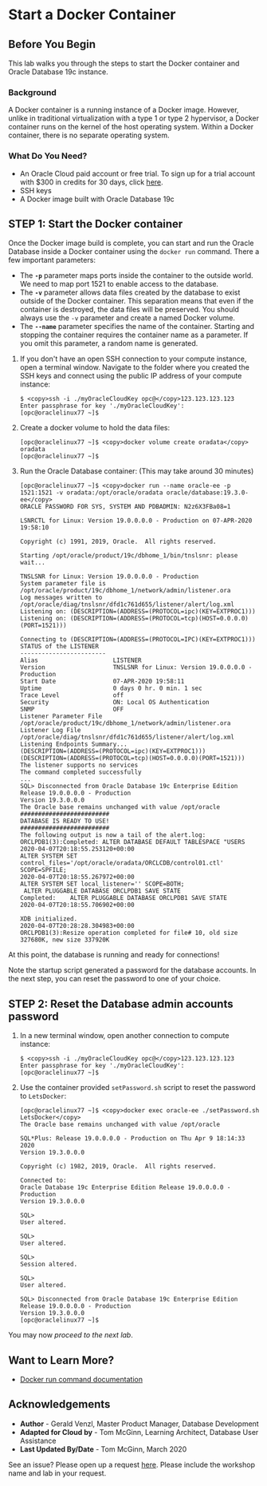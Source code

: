 # Start a Docker Container
## Before You Begin

This lab walks you through the steps to start the Docker container and Oracle Database 19c instance.

### Background
A Docker container is a running instance of a Docker image. However, unlike in traditional virtualization with a type 1 or type 2 hypervisor, a Docker container runs on the kernel of the host operating system. Within a Docker container, there is no separate operating system.

### What Do You Need?

* An Oracle Cloud paid account or free trial. To sign up for a trial account with $300 in credits for 30 days, click [here](http://oracle.com/cloud/free).
* SSH keys
* A Docker image built with Oracle Database 19c

## **STEP 1**: Start the Docker container

Once the Docker image build is complete, you can start and run the Oracle Database inside a Docker container using the `docker run` command. There a few important parameters:
- The **`-p`** parameter maps ports inside the container to the outside world. We need to map port 1521 to enable access to the database.
- The **`-v`** parameter allows data files created by the database to exist outside of the Docker container. This separation means that even if the container is destroyed, the data files will be preserved. You should always use the `-v` parameter and create a named Docker volume.
- The **`--name`** parameter specifies the name of the container. Starting and stopping the container requires the container name as a parameter. If you omit this parameter, a random name is generated.

1. If you don't have an open SSH connection to your compute instance, open a terminal window. Navigate to the folder where you created the SSH keys and connect using the public IP address of your compute instance:

    ```
    $ <copy>ssh -i ./myOracleCloudKey opc@</copy>123.123.123.123
    Enter passphrase for key './myOracleCloudKey':
    [opc@oraclelinux77 ~]$
    ```
2. Create a docker volume to hold the data files:

    ```
    [opc@oraclelinux77 ~]$ <copy>docker volume create oradata</copy>
    oradata
    [opc@oraclelinux77 ~]$
    ```
3. Run the Oracle Database container: (This may take around 30 minutes)

    ```
    [opc@oraclelinux77 ~]$ <copy>docker run --name oracle-ee -p 1521:1521 -v oradata:/opt/oracle/oradata oracle/database:19.3.0-ee</copy>
    ORACLE PASSWORD FOR SYS, SYSTEM AND PDBADMIN: N2z6X3FBa08=1

    LSNRCTL for Linux: Version 19.0.0.0.0 - Production on 07-APR-2020 19:58:10

    Copyright (c) 1991, 2019, Oracle.  All rights reserved.

    Starting /opt/oracle/product/19c/dbhome_1/bin/tnslsnr: please wait...

    TNSLSNR for Linux: Version 19.0.0.0.0 - Production
    System parameter file is /opt/oracle/product/19c/dbhome_1/network/admin/listener.ora
    Log messages written to /opt/oracle/diag/tnslsnr/dfd1c761d655/listener/alert/log.xml
    Listening on: (DESCRIPTION=(ADDRESS=(PROTOCOL=ipc)(KEY=EXTPROC1)))
    Listening on: (DESCRIPTION=(ADDRESS=(PROTOCOL=tcp)(HOST=0.0.0.0)(PORT=1521)))

    Connecting to (DESCRIPTION=(ADDRESS=(PROTOCOL=IPC)(KEY=EXTPROC1)))
    STATUS of the LISTENER
    ------------------------
    Alias                     LISTENER
    Version                   TNSLSNR for Linux: Version 19.0.0.0.0 - Production
    Start Date                07-APR-2020 19:58:11
    Uptime                    0 days 0 hr. 0 min. 1 sec
    Trace Level               off
    Security                  ON: Local OS Authentication
    SNMP                      OFF
    Listener Parameter File   /opt/oracle/product/19c/dbhome_1/network/admin/listener.ora
    Listener Log File         /opt/oracle/diag/tnslsnr/dfd1c761d655/listener/alert/log.xml
    Listening Endpoints Summary...
    (DESCRIPTION=(ADDRESS=(PROTOCOL=ipc)(KEY=EXTPROC1)))
    (DESCRIPTION=(ADDRESS=(PROTOCOL=tcp)(HOST=0.0.0.0)(PORT=1521)))
    The listener supports no services
    The command completed successfully
    ...
    SQL> Disconnected from Oracle Database 19c Enterprise Edition Release 19.0.0.0.0 - Production
    Version 19.3.0.0.0
    The Oracle base remains unchanged with value /opt/oracle
    #########################
    DATABASE IS READY TO USE!
    #########################
    The following output is now a tail of the alert.log:
    ORCLPDB1(3):Completed: ALTER DATABASE DEFAULT TABLESPACE "USERS
    2020-04-07T20:18:55.253120+00:00
    ALTER SYSTEM SET control_files='/opt/oracle/oradata/ORCLCDB/control01.ctl' SCOPE=SPFILE;
    2020-04-07T20:18:55.267972+00:00
    ALTER SYSTEM SET local_listener='' SCOPE=BOTH;
     ALTER PLUGGABLE DATABASE ORCLPDB1 SAVE STATE
    Completed:    ALTER PLUGGABLE DATABASE ORCLPDB1 SAVE STATE
    2020-04-07T20:18:55.706902+00:00

    XDB initialized.
    2020-04-07T20:28:28.304983+00:00
    ORCLPDB1(3):Resize operation completed for file# 10, old size 327680K, new size 337920K
    ```
  At this point, the database is running and ready for connections!

  Note the startup script generated a password for the database accounts. In the next step, you can reset the password to one of your choice.

## **STEP 2**: Reset the Database admin accounts password

1. In a new terminal window, open another connection to compute instance:

    ```
    $ <copy>ssh -i ./myOracleCloudKey opc@</copy>123.123.123.123
    Enter passphrase for key './myOracleCloudKey':
    [opc@oraclelinux77 ~]$
    ```

2. Use the container provided `setPassword.sh` script to reset the password to `LetsDocker`:

    ```
    [opc@oraclelinux77 ~]$ <copy>docker exec oracle-ee ./setPassword.sh LetsDocker</copy>
    The Oracle base remains unchanged with value /opt/oracle

    SQL*Plus: Release 19.0.0.0.0 - Production on Thu Apr 9 18:14:33 2020
    Version 19.3.0.0.0

    Copyright (c) 1982, 2019, Oracle.  All rights reserved.

    Connected to:
    Oracle Database 19c Enterprise Edition Release 19.0.0.0.0 - Production
    Version 19.3.0.0.0

    SQL>
    User altered.

    SQL>
    User altered.

    SQL>
    Session altered.

    SQL>
    User altered.

    SQL> Disconnected from Oracle Database 19c Enterprise Edition Release 19.0.0.0.0 - Production
    Version 19.3.0.0.0
    [opc@oraclelinux77 ~]$
    ```

  You may now *proceed to the next lab*.

## Want to Learn More?

* [Docker run command documentation](https://docs.docker.com/engine/reference/run/)

## Acknowledgements
* **Author** - Gerald Venzl, Master Product Manager, Database Development
* **Adapted for Cloud by** -  Tom McGinn, Learning Architect, Database User Assistance
* **Last Updated By/Date** - Tom McGinn, March 2020

See an issue?  Please open up a request [here](https://github.com/oracle/learning-library/issues).   Please include the workshop name and lab in your request. 

